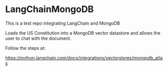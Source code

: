 # LangChainMongoDB

This is a test repo integrating LangChain and MongoDB

Loads the US Constitution into a MongoDB vector datastore and allows the user to chat with the document.

Follow the steps at:

https://python.langchain.com/docs/integrations/vectorstores/mongodb_atlas

